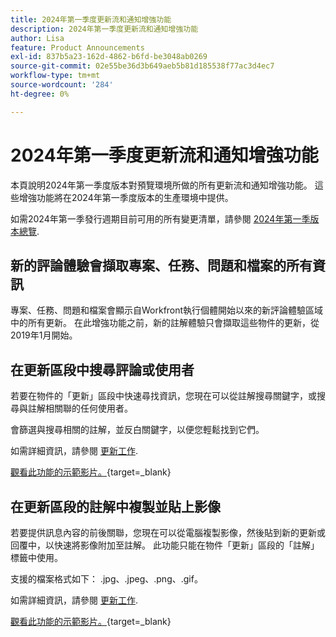 ```yaml
---
title: 2024年第一季度更新流和通知增強功能
description: 2024年第一季度更新流和通知增強功能
author: Lisa
feature: Product Announcements
exl-id: 837b5a23-162d-4862-b6fd-be3048ab0269
source-git-commit: 02e55be36d3b649aeb5b81d185538f77ac3d4ec7
workflow-type: tm+mt
source-wordcount: '284'
ht-degree: 0%

---
```


# 2024年第一季度更新流和通知增強功能

本頁說明2024年第一季度版本對預覽環境所做的所有更新流和通知增強功能。 這些增強功能將在2024年第一季度版本的生產環境中提供。

如需2024年第一季發行週期目前可用的所有變更清單，請參閱 [2024年第一季版本總覽](/help/quicksilver/product-announcements/product-releases/24-q1-release-activity/24-q1-release-overview.md).

## 新的評論體驗會擷取專案、任務、問題和檔案的所有資訊

專案、任務、問題和檔案會顯示自Workfront執行個體開始以來的新評論體驗區域中的所有更新。 在此增強功能之前，新的註解體驗只會擷取這些物件的更新，從2019年1月開始。

## 在更新區段中搜尋評論或使用者

若要在物件的「更新」區段中快速尋找資訊，您現在可以從註解搜尋關鍵字，或搜尋與註解相關聯的任何使用者。

會篩選與搜尋相關的註解，並反白關鍵字，以便您輕鬆找到它們。

如需詳細資訊，請參閱 [更新工作](/help/quicksilver/workfront-basics/updating-work-items-and-viewing-updates/update-work.md).

[觀看此功能的示範影片。](https://video.tv.adobe.com/v/3425730/){target=_blank}

## 在更新區段的註解中複製並貼上影像

若要提供訊息內容的前後關聯，您現在可以從電腦複製影像，然後貼到新的更新或回覆中，以快速將影像附加至註解。 此功能只能在物件「更新」區段的「註解」標籤中使用。

支援的檔案格式如下： .jpg、.jpeg、.png、.gif。

如需詳細資訊，請參閱 [更新工作](/help/quicksilver/workfront-basics/updating-work-items-and-viewing-updates/update-work.md).

[觀看此功能的示範影片。](https://video.tv.adobe.com/v/3425731/){target=_blank}
